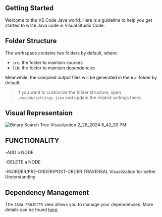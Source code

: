 ## Getting Started

Welcome to the VS Code Java world. Here is a guideline to help you get started to write Java code in Visual Studio Code.

## Folder Structure

The workspace contains two folders by default, where:

- `src`: the folder to maintain sources
- `lib`: the folder to maintain dependencies

Meanwhile, the compiled output files will be generated in the `bin` folder by default.

> If you want to customize the folder structure, open `.vscode/settings.json` and update the related settings there.


## Visual Representaion

![Binary Search Tree Visualization 2_28_2024 8_42_30 PM](https://github.com/Kartikeya2709/BSTVisualization/assets/113769547/7d112d20-fe3d-4c72-9326-0c552edd55a3)


## FUNCTIONALITY

-ADD a NODE

-DELETE a NODE

-INORDER/PRE-ORDER/POST-ORDER TRAVERSAL Visualization for better Understanding

## Dependency Management

The `JAVA PROJECTS` view allows you to manage your dependencies. More details can be found [here](https://github.com/microsoft/vscode-java-dependency#manage-dependencies).
